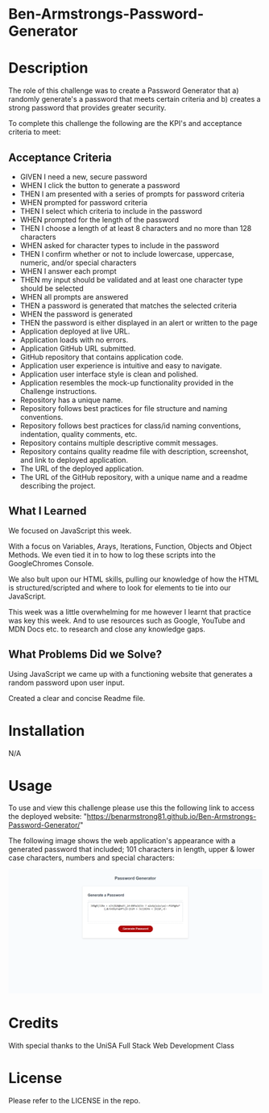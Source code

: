 # Ben-Armstrongs-Password-Generator

# Description

The role of this challenge was to create a Password Generator that a) randomly generate's a password that meets certain criteria and b) creates a strong password that provides greater security.

To complete this challenge the following are the KPI's and acceptance criteria to meet:
## Acceptance Criteria
  * GIVEN I need a new, secure password
  * WHEN I click the button to generate a password
  * THEN I am presented with a series of prompts for password criteria
  * WHEN prompted for password criteria
  * THEN I select which criteria to include in the password
  * WHEN prompted for the length of the password
  * THEN I choose a length of at least 8 characters and no more than 128 characters
  * WHEN asked for character types to include in the password
  * THEN I confirm whether or not to include lowercase, uppercase, numeric, and/or special characters
  * WHEN I answer each prompt
  * THEN my input should be validated and at least one character type should be selected
  * WHEN all prompts are answered
  * THEN a password is generated that matches the selected criteria
  * WHEN the password is generated
  * THEN the password is either displayed in an alert or written to the page
  * Application deployed at live URL.
  * Application loads with no errors.
  * Application GitHub URL submitted.
  * GitHub repository that contains application code.
  * Application user experience is intuitive and easy to navigate.
  * Application user interface style is clean and polished.
  * Application resembles the mock-up functionality provided in the Challenge instructions.
  * Repository has a unique name.
  * Repository follows best practices for file structure and naming conventions.
  * Repository follows best practices for class/id naming conventions, indentation, quality comments, etc.
  * Repository contains multiple descriptive commit messages.
  * Repository contains quality readme file with description, screenshot, and link to deployed application.
  * The URL of the deployed application.
  * The URL of the GitHub repository, with a unique name and a readme describing the project.
  

  ## What I Learned
  We focused on JavaScript this week. 
  
  With a focus on Variables, Arays, Iterations, Function, Objects and Object Methods. We even tied it in to how to log these scripts into the GoogleChromes Console. 

  We also bult upon our HTML skills, pulling our knowledge of how the HTML is structured/scripted and where to look for elements to tie into our JavaScript.

  This week was a little overwhelming for me however I learnt that practice was key this week. And to use resources such as Google, YouTube and MDN Docs etc. to research and close any knowledge gaps.

  ## What Problems Did we Solve?
  Using JavaScript we came up with a functioning website that generates a random password upon user input. 

  Created a clear and concise Readme file.

# Installation

N/A

# Usage
To use and view this challenge please use this the following link to access the deployed website: "https://benarmstrong81.github.io/Ben-Armstrongs-Password-Generator/" 

The following image shows the web application's appearance with a generated password that included; 101 characters in length, upper & lower case characters, numbers and special characters:

![The Horiseon webpage includes a navigation bar, a header image, and cards with text and images at the bottom of the page.](./Assets/Ben-Armstrongs-Password-Generator.png)

# Credits
With special thanks to the UniSA Full Stack Web Development Class

# License

Please refer to the LICENSE in the repo.
